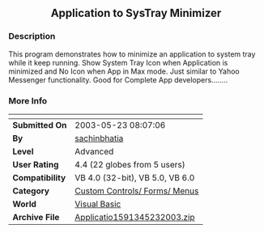 ﻿<div align="center">

## Application to SysTray Minimizer


</div>

### Description

This program demonstrates how to minimize an application to system tray while it keep running. Show System Tray Icon when Application is minimized and No Icon when App in Max mode. Just similar to Yahoo Messenger functionality. Good for Complete App developers........
 
### More Info
 


<span>             |<span>
---                |---
**Submitted On**   |2003-05-23 08:07:06
**By**             |[sachinbhatia](https://github.com/Planet-Source-Code/PSCIndex/blob/master/ByAuthor/sachinbhatia.md)
**Level**          |Advanced
**User Rating**    |4.4 (22 globes from 5 users)
**Compatibility**  |VB 4\.0 \(32\-bit\), VB 5\.0, VB 6\.0
**Category**       |[Custom Controls/ Forms/  Menus](https://github.com/Planet-Source-Code/PSCIndex/blob/master/ByCategory/custom-controls-forms-menus__1-4.md)
**World**          |[Visual Basic](https://github.com/Planet-Source-Code/PSCIndex/blob/master/ByWorld/visual-basic.md)
**Archive File**   |[Applicatio1591345232003\.zip](https://github.com/Planet-Source-Code/sachinbhatia-application-to-systray-minimizer__1-45663/archive/master.zip)








